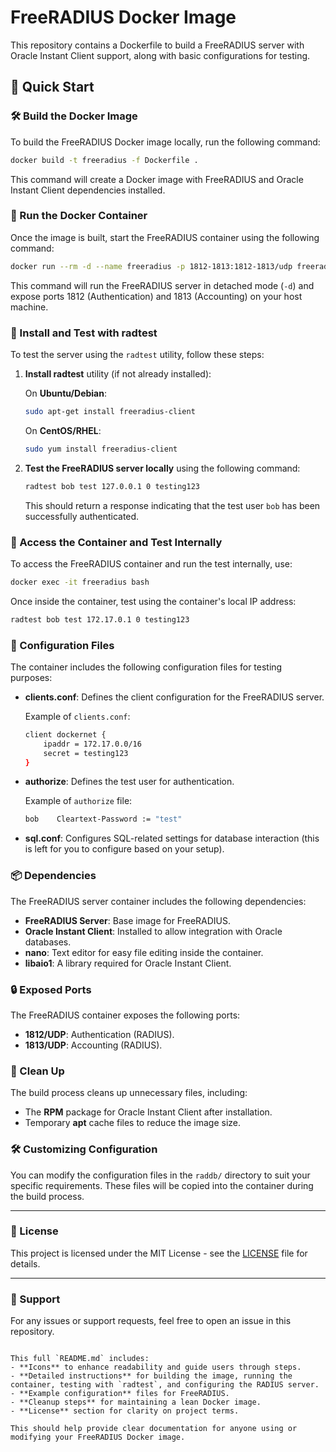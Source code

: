 # FreeRADIUS Docker Image

This repository contains a Dockerfile to build a FreeRADIUS server with Oracle Instant Client support, along with basic configurations for testing.

## 🚀 Quick Start

### 🛠️ Build the Docker Image

To build the FreeRADIUS Docker image locally, run the following command:

```bash
docker build -t freeradius -f Dockerfile .
```

This command will create a Docker image with FreeRADIUS and Oracle Instant Client dependencies installed.

### 🐳 Run the Docker Container

Once the image is built, start the FreeRADIUS container using the following command:

```bash
docker run --rm -d --name freeradius -p 1812-1813:1812-1813/udp freeradius
```

This command will run the FreeRADIUS server in detached mode (`-d`) and expose ports 1812 (Authentication) and 1813 (Accounting) on your host machine.

### 🔧 Install and Test with radtest

To test the server using the `radtest` utility, follow these steps:

1. **Install radtest** utility (if not already installed):

   On **Ubuntu/Debian**:
   ```bash
   sudo apt-get install freeradius-client
   ```

   On **CentOS/RHEL**:
   ```bash
   sudo yum install freeradius-client
   ```

2. **Test the FreeRADIUS server locally** using the following command:

   ```bash
   radtest bob test 127.0.0.1 0 testing123
   ```

   This should return a response indicating that the test user `bob` has been successfully authenticated.

### 🐚 Access the Container and Test Internally

To access the FreeRADIUS container and run the test internally, use:

```bash
docker exec -it freeradius bash
```

Once inside the container, test using the container's local IP address:

```bash
radtest bob test 172.17.0.1 0 testing123
```

### 📂 Configuration Files

The container includes the following configuration files for testing purposes:

- **clients.conf**: Defines the client configuration for the FreeRADIUS server.

  Example of `clients.conf`:
  ```bash
  client dockernet {
      ipaddr = 172.17.0.0/16
      secret = testing123
  }
  ```

- **authorize**: Defines the test user for authentication.

  Example of `authorize` file:
  ```bash
  bob    Cleartext-Password := "test"
  ```

- **sql.conf**: Configures SQL-related settings for database interaction (this is left for you to configure based on your setup).

### 📦 Dependencies

The FreeRADIUS server container includes the following dependencies:

- **FreeRADIUS Server**: Base image for FreeRADIUS.
- **Oracle Instant Client**: Installed to allow integration with Oracle databases.
- **nano**: Text editor for easy file editing inside the container.
- **libaio1**: A library required for Oracle Instant Client.

### 🔒 Exposed Ports

The FreeRADIUS container exposes the following ports:

- **1812/UDP**: Authentication (RADIUS).
- **1813/UDP**: Accounting (RADIUS).

### 🧹 Clean Up

The build process cleans up unnecessary files, including:

- The **RPM** package for Oracle Instant Client after installation.
- Temporary **apt** cache files to reduce the image size.

### 🛠️ Customizing Configuration

You can modify the configuration files in the `raddb/` directory to suit your specific requirements. These files will be copied into the container during the build process.

---

### 📄 License

This project is licensed under the MIT License - see the [LICENSE](LICENSE) file for details.

---

### 🔑 Support

For any issues or support requests, feel free to open an issue in this repository.
```

This full `README.md` includes:
- **Icons** to enhance readability and guide users through steps.
- **Detailed instructions** for building the image, running the container, testing with `radtest`, and configuring the RADIUS server.
- **Example configuration** files for FreeRADIUS.
- **Cleanup steps** for maintaining a lean Docker image.
- **License** section for clarity on project terms.

This should help provide clear documentation for anyone using or modifying your FreeRADIUS Docker image.